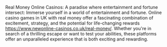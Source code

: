 Real Money Online Casinos: A paradise where entertainment and fortune intersect: Immerse yourself in a world of entertainment and fortune. Online casino games in UK with real money offer a fascinating combination of excitement, strategy, and the potential for life-changing rewards https://www.newonline-casinos.co.uk/real-money/. Whether you're in search of a thrilling escape or want to test your abilities, these platforms offer an unparalleled experience that is both exciting and rewarding.
